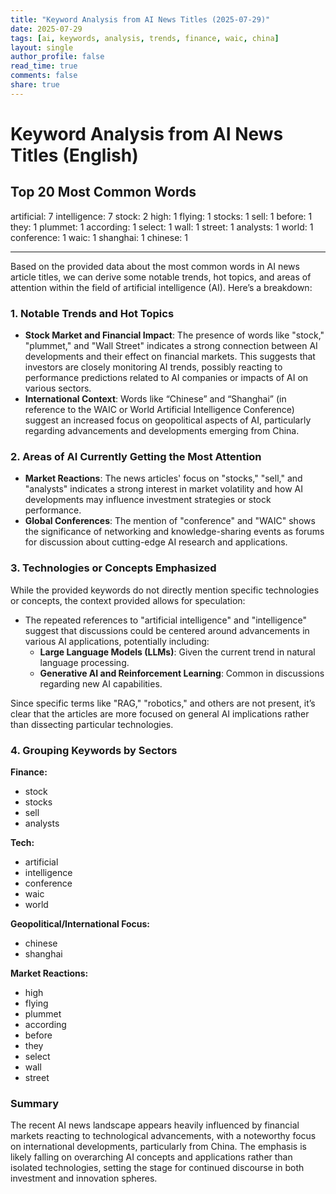 ```yaml
---
title: "Keyword Analysis from AI News Titles (2025-07-29)"
date: 2025-07-29
tags: [ai, keywords, analysis, trends, finance, waic, china]
layout: single
author_profile: false
read_time: true
comments: false
share: true
---
```


# Keyword Analysis from AI News Titles (English)

## Top 20 Most Common Words

artificial: 7
intelligence: 7
stock: 2
high: 1
flying: 1
stocks: 1
sell: 1
before: 1
they: 1
plummet: 1
according: 1
select: 1
wall: 1
street: 1
analysts: 1
world: 1
conference: 1
waic: 1
shanghai: 1
chinese: 1

---

Based on the provided data about the most common words in AI news article titles, we can derive some notable trends, hot topics, and areas of attention within the field of artificial intelligence (AI). Here’s a breakdown:

### 1. Notable Trends and Hot Topics
- **Stock Market and Financial Impact**: The presence of words like "stock," "plummet," and "Wall Street" indicates a strong connection between AI developments and their effect on financial markets. This suggests that investors are closely monitoring AI trends, possibly reacting to performance predictions related to AI companies or impacts of AI on various sectors.
- **International Context**: Words like “Chinese” and “Shanghai” (in reference to the WAIC or World Artificial Intelligence Conference) suggest an increased focus on geopolitical aspects of AI, particularly regarding advancements and developments emerging from China.

### 2. Areas of AI Currently Getting the Most Attention
- **Market Reactions**: The news articles' focus on "stocks," "sell," and "analysts" indicates a strong interest in market volatility and how AI developments may influence investment strategies or stock performance.
- **Global Conferences**: The mention of "conference" and "WAIC" shows the significance of networking and knowledge-sharing events as forums for discussion about cutting-edge AI research and applications.

### 3. Technologies or Concepts Emphasized
While the provided keywords do not directly mention specific technologies or concepts, the context provided allows for speculation:
- The repeated references to "artificial intelligence" and "intelligence" suggest that discussions could be centered around advancements in various AI applications, potentially including:
  - **Large Language Models (LLMs)**: Given the current trend in natural language processing.
  - **Generative AI and Reinforcement Learning**: Common in discussions regarding new AI capabilities.
  
Since specific terms like "RAG," "robotics," and others are not present, it’s clear that the articles are more focused on general AI implications rather than dissecting particular technologies.

### 4. Grouping Keywords by Sectors

**Finance:**
- stock
- stocks
- sell
- analysts

**Tech:**
- artificial
- intelligence
- conference
- waic
- world

**Geopolitical/International Focus:**
- chinese
- shanghai

**Market Reactions:**
- high
- flying
- plummet
- according
- before
- they
- select
- wall
- street

### Summary
The recent AI news landscape appears heavily influenced by financial markets reacting to technological advancements, with a noteworthy focus on international developments, particularly from China. The emphasis is likely falling on overarching AI concepts and applications rather than isolated technologies, setting the stage for continued discourse in both investment and innovation spheres.
